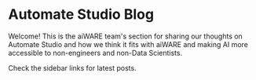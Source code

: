 # Automate Studio Blog

Welcome! This is the aiWARE team's section for sharing our thoughts on Automate Studio and how we think it fits with aiWARE and making AI more accessible to non-engineers and non-Data Scientists.

Check the sidebar links for latest posts.
